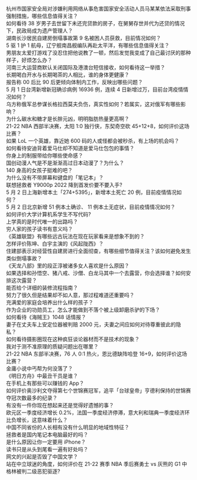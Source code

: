 杭州市国家安全局对涉嫌利用网络从事危害国家安全活动人员马某某依法采取刑事强制措施，哪些信息值得关注？  
如何看待 38 岁男子去世留下未还完贷款的房子，在舅舅存世并代为还贷的情况下，民政局成为遗产管理人？  
湖南长沙居民自建房倒塌事故第 9 名被困人员获救，目前情况如何？  
5 驱 1 护 1 航母，辽宁舰南昌舰编队再赴太平洋，有哪些信息值得关注？  
男朋友太爱打游戏了没忍住把他说教了一顿，然后发觉我变成了自己最讨厌的那种样子，好烦怎么办？  
河南三大运营商默认关闭国际及港澳台短信接收，如何看待这一举措？  
长期喝白开水与长期喝茶的人相比，谁的身体更健康？  
报告称 00 后比 90 后更倾向体制内工作，反映出哪些问题？  
5 月 1 日台湾新增新冠确诊病例 16936 例，连续 4 日新增过万，目前台湾疫情情况如何？  
乌方称俄军总参谋长格拉西莫夫负伤，真实性如何？若属实，这对俄军有哪些影响？  
为什么碳水和糖才是长胖元凶，明明脂肪热量更高啊？  
21-22 NBA 西部半决赛，太阳 1:0 独行侠，东契奇空砍 45+12+8，如何评价这场比赛？  
如果 LoL 一个英雄，靠近她 600 码的人或怪都会被秒杀，有上场的机会吗？  
如何看待安迪背着爱马仕却不知道是爱马仕包包的事情？  
你身上的制服带给你哪些使命感？  
国创动漫人气是不是渐渐高过日本动漫了？为什么？  
140 身高的女孩子挺难的吧？  
为什么没有不带屏幕和键盘的「笔记本」？  
联想拯救者 Y9000p 2022 降到首发价要不要入手?  
5 月 2 日上海新增本土「274+5395」，新增本土死亡 20 例，目前疫情情况如何？  
5 月 2 日北京新增 51 例本土确诊、 11 例本土无症状，目前疫情情况如何？  
如何评价大学计算机系学生不写代码?  
上学真的是时代唯一的出路吗？  
穷人家的孩子读书有意义吗？  
《英雄联盟》有哪些远古玩法在现在玩家看来是想象不到的？  
怎样评价陈坤、白宇主演的《风起陇西》？  
住建部表示对经营性自建房进行全面彻查，有哪些细节值得关注？该如何避免发生类似倒塌事故？  
《天龙八部》里的段正淳被诸多女人喜欢是什么原因？  
如果选择和孙悟空、猪八戒、沙僧、白龙马其中一个去露营，你会选择谁？如何安排这次露营？  
能否给个详细的装修流程指南？  
努力了很久但是结果却不如人意，那过程难道还重要吗？  
充满爱的家庭会培养出什么样的孩子？  
作为企业的功勋员工，怎么才能做到不落个被上级卸磨杀驴的下场？  
如何看待《海贼王》1048 话情报？  
妻子在丈夫车上安定位器被判赔 2000 元，夫妻之间应如何对待尊重彼此的隐私？  
如何看待摄影圈现在这种疯狂谈论器材而不是技术的现象？  
我对于测不准原理的质疑问题出在哪里？  
21-22 NBA 东部半决赛，76 人 0:1 热火，恩比德缺阵哈登 16+9，如何评价这场比赛？  
金庸小说中丐帮为何没落了？  
《明日方舟》中最丑干员是谁？  
在手机上有那些可以赚钱的 App？  
如何评价奥沙利文夺得第七个世锦赛冠军，追平「台球皇帝」亨德利保持的世锦赛夺冠次数最多的纪录？  
有没有一件你现在想起来还是觉得好遗憾的事？  
欧元区一季度经济增长 0.2%，法国一季度经济停滞，意大利和瑞典一季度经济环比负增长，这意味着什么？  
中国不同省份的人长相有没有什么明显的地域性特征？  
拯救者是国内笔记本电脑最好的吗？  
是什么原因让你一定要用 iPhone？  
读书只是从头到尾看一遍有好处吗？  
网文的兴起是否毁了中国文学？  
站在中立球迷的角度，如何评价在 21-22 赛季 NBA 季后赛勇士 vs 灰熊的 G1 中格林被判二级恶犯驱逐?  

